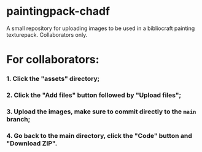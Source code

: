 # paintingpack-chadf
A small repository for uploading images to be used in a bibliocraft painting texturepack. Collaborators only.

# For collaborators:

### 1. Click the "assets" directory;
### 2. Click the "Add files" button followed by "Upload files";
### 3. Upload the images, make sure to commit directly to the `main` branch;
### 4. Go back to the main directory, click the "Code" button and "Download ZIP".
